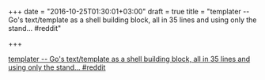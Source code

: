 +++
date = "2016-10-25T01:30:01+03:00"
draft = true
title = "templater -- Go's text/template as a shell building block, all in 35 lines and using only the stand…  #reddit"

+++

<p><a href="https://t.co/tXEr7035HZ">templater -- Go's text/template as a shell building block, all in 35 lines and using only the stand…  #reddit</a></p>
